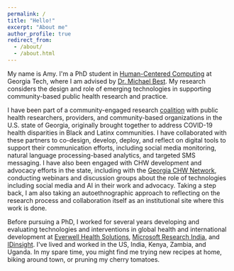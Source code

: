 ```yaml
---
permalink: /
title: "Hello!"
excerpt: "About me"
author_profile: true
redirect_from: 
  - /about/
  - /about.html
---
```


My name is Amy. I'm a PhD student in [Human-Centered Computing](https://www.cc.gatech.edu/degree-programs/phd-human-centered-computing) at Georgia Tech, where I am advised by [Dr. Michael Best](https://mikeb.inta.gatech.edu/). My research considers the design and role of emerging technologies in supporting community-based public health research and practice.

I have been part of a community-engaged research [coalition](https://www.msm.edu/news-center/coronavirusadvisory/GeorgiaCeal/georgiaceal.php) with public health researchers, providers, and community-based organizations in the U.S. state of Georgia, originally brought together to address COVID-19 health disparities in Black and Latinx communities. I have collaborated with these partners to co-design, develop, deploy, and reflect on digital tools to support their communication efforts, including social media monitoring, natural language processing-based analytics, and targeted SMS messaging. I have also been engaged with CHW development and advocacy efforts in the state, including with the [Georgia CHW Network](https://gachw.org/), conducting webinars and discussion groups about the role of technologies including social media and AI in their work and advocacy. Taking a step back, I am also taking an autoethnographic approach to reflecting on the research process and collaboration itself as an institutional site where this work is done.

Before pursuing a PhD, I worked for several years developing and evaluating technologies and interventions in global health and international development at [Everwell Health Solutions](https://www.everwell.org/), [Microsoft Research India](https://www.microsoft.com/en-us/research/lab/microsoft-research-india/), and [IDinsight](https://www.idinsight.org/). I've lived and worked in the US, India, Kenya, Zambia, and Uganda. In my spare time, you might find me trying new recipes at home, biking around town, or pruning my cherry tomatoes.